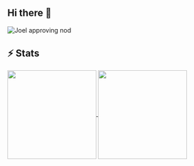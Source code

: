 ## Hi there 👋

<!--
<div align="center"> 
  <p>numberOfVisitorsSince18-04-2025</p>
  <img src="https://profile-counter.glitch.me/joellehtonen/count.svg" alt="Visitor Count" />
</div>
-->


<img src="https://github.com/joellehtonen/joellehtonen/blob/main/giphy.gif" alt="Joel approving nod">


## ⚡️ Stats
<a href="https://github.com/joellehtonen/github-readme-stats">
  <img height=200 align="center" src="https://github-readme-stats.vercel.app/api?username=joellehtonen&show_icons=true" />
</a>
<a href="https://github.com/joellehtonen/convoychat">
  <img height=200 align="center" src="https://github-readme-stats.vercel.app/api/top-langs?username=joellehtonen&layout=compact&langs_count=8&card_width=320" />
</a>


<!--
<div align=center>
  <img width=390 src="https://github-readme-stats.vercel.app/api?username=joellehtonen&theme=transparent&count_private=true&show_icons=true&rank_icon=github&locale=en" alt="Joel Lehtonen GitHub Stats" />
  <img width=390 src="https://github-readme-streak-stats.herokuapp.com/?user=joellehtonen&theme=transparent&count_private=true&border_radius=10&locale=en" alt="Joel Lehtonen contributions" />
  <img width=325 src="https://github-readme-stats.vercel.app/api/top-langs?username=joellehtonen&theme=transparent&layout=donut&hide=css&langs_count=8&border_radius=10&show_icons=true&locale=en" alt="Joel Lehtonen Most Used Languages" />
</div>
-->


